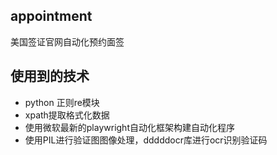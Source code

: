 ## appointment
美国签证官网自动化预约面签
## 使用到的技术
- python 正则re模块
- xpath提取格式化数据
- 使用微软最新的playwright自动化框架构建自动化程序
- 使用PIL进行验证图图像处理，dddddocr库进行ocr识别验证码
